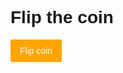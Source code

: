 <style>
body {
  font-family: 'Ubuntu', sans-serif;
}

#coin {
   
}

#button {
  background:orange;
  color:#fff;
  padding:10px 15px;
  border-radius:2px;
  display:inline-block;
  transition:0.5s;
  cursor:pointer;
  &:hover {
    opacity:0.5;
  }
}


.animate-coin {
  animation: flip 1.4s 1;
  border-radius:50%;
}

@keyframes flip {
  0% {
    transform: scale3d(1,1,1) rotateX(0deg);
    box-shadow: 0 2px 4px rgba(0,0,0,.3);
  }
  50% {
    transform: scale3d(2,2,2) rotateX(3600deg);
    box-shadow: 0 20px 40px rgba(0,0,0,.8);
  }
  100% {
    transform: scale3d(1,1,1) rotateX(7200deg);
    box-shadow: 0 2px 4px rgba(0,0,0,.3);
  }
}


</style>

<script>
function set_result(text_to_append){
  // Retrait de l'ancien résultat
  document.getElementById("result").remove();
  
  // Création du nouveau résultat
  var para = document.createElement("P");                       
  para.setAttribute("id", "result");
  var t = document.createTextNode(text_to_append);      
  para.appendChild(t);                                          
  document.getElementById("coin").appendChild(para);
}

/* On click of button spin coin ainamtion */
function coinToss() {
  
  var coin = document.getElementById('coin');
  var result = document.getElementById('result');
  
  /* Random number 0 or 1  */
  var x = Math.floor(Math.random() * 2);
  
  /* If statement */
  if (x === 0) {
    coin.innerHTML = '<img class="heads animate-coin" src="https://upload.wikimedia.org/wikipedia/en/5/52/British_fifty_pence_coin_2015_obverse.png"/>';
    set_result("C'est face !");

  } else {
    coin.innerHTML = '<img class="tails animate-coin" src="https://upload.wikimedia.org/wikipedia/en/d/d8/British_fifty_pence_coin_2015_reverse.png"/>';
     set_result("C'est pile");
  }

}
</script>


<h1>Flip the coin</h1>

<div id='coin'></div>
<div id='button' onclick="coinToss()">Flip coin</div>

